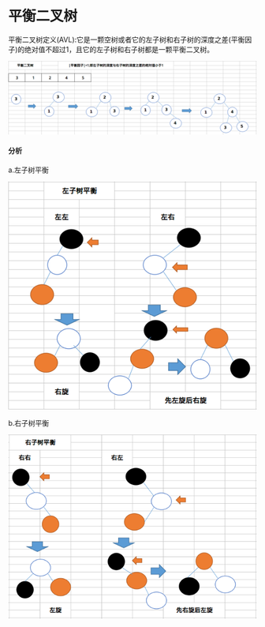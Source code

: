 # 平衡二叉树


平衡二叉树定义(AVL):它是一颗空树或者它的左子树和右子树的深度之差(平衡因子)的绝对值不超过1，且它的左子树和右子树都是一颗平衡二叉树。

![](../img/29.png)

#### 分析

a.左子树平衡

![](../img/30.png)

b.右子树平衡

![](../img/31.png)

